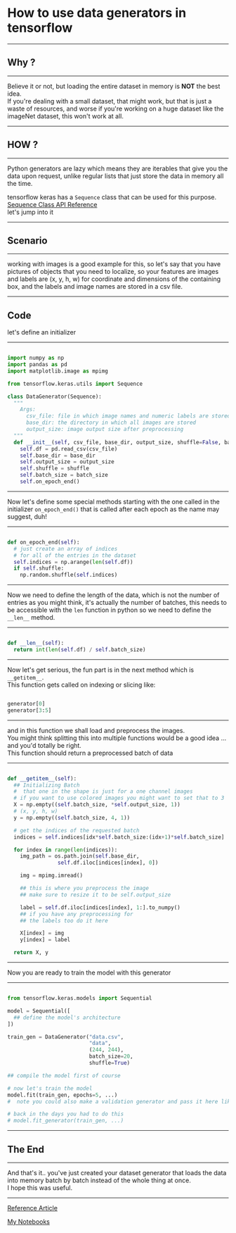 # How to use data generators in tensorflow

---

## Why ?

---

Believe it or not, but loading the entire dataset in memory is **NOT** the best idea.  
If you're dealing with a small dataset, that might work, but that is just a waste of resources, and worse if you're working on a huge dataset like the imageNet dataset, this won't work at all.

---

## HOW ?

---

Python generators are lazy which means they are iterables that give you the data upon request, unlike regular lists that just store the data in memory all the time.

tensorflow keras has a `Sequence` class that can be used for this purpose. <a class="mdlink" href="https://www.tensorflow.org/api_docs/python/tf/keras/utils/Sequence">Sequence Class API Reference</a>  
let's jump into it

---

## Scenario

---

working with images is a good example for this, so let's say that you have pictures of objects that you need to localize, so your features are images and labels are (x, y, h, w) for coordinate and dimensions of the containing box, and the labels and image names are stored in a csv file.

---

## Code

let's define an initializer

---

```python

import numpy as np
import pandas as pd
import matplotlib.image as mpimg

from tensorflow.keras.utils import Sequence

class DataGenerator(Sequence):
  """
    Args:
      csv_file: file in which image names and numeric labels are stored
      base_dir: the directory in which all images are stored
      output_size: image output size after preprocessing
  """
  def __init__(self, csv_file, base_dir, output_size, shuffle=False, batch_size=10):
    self.df = pd.read_csv(csv_file)
    self.base_dir = base_dir
    self.output_size = output_size
    self.shuffle = shuffle
    self.batch_size = batch_size
    self.on_epoch_end()
```

---

Now let's define some special methods starting with the one called in the initializer `on_epoch_end()` that is called after each epoch as the name may suggest, duh!

---

```python

def on_epoch_end(self):
  # just create an array of indices
  # for all of the entries in the dataset
  self.indices = np.arange(len(self.df))
  if self.shuffle:
    np.random.shuffle(self.indices)
```

---

Now we need to define the length of the data, which is not the number of entries as you might think, it's actually the number of batches, this needs to be accessible with the `len` function in python so we need to define the `__len__` method.

---

```python

def __len__(self):
  return int(len(self.df) / self.batch_size)
```

---

Now let's get serious, the fun part is in the next method which is `__getitem__`.  
This function gets called on indexing or slicing like:

```python

generator[0]
generator[3:5]
```

---

and in this function we shall load and preprocess the images.  
You might think splitting this into multiple functions would be a good idea ... and you'd totally be right.  
This function should return a preprocessed batch of data

---

```python

def __getitem__(self):
  ## Initializing Batch
  #  that one in the shape is just for a one channel images
  # if you want to use colored images you might want to set that to 3
  X = np.empty((self.batch_size, *self.output_size, 1))
  # (x, y, h, w)
  y = np.empty((self.batch_size, 4, 1))

  # get the indices of the requested batch
  indices = self.indices[idx*self.batch_size:(idx+1)*self.batch_size]

  for index in range(len(indices)):
    img_path = os.path.join(self.base_dir,
                self.df.iloc[indices[index], 0])

    img = mpimg.imread()

    ## this is where you preprocess the image
    ## make sure to resize it to be self.output_size

    label = self.df.iloc[indices[index], 1:].to_numpy()
    ## if you have any preprocessing for
    ## the labels too do it here

    X[index] = img
    y[index] = label

  return X, y
```

---

Now you are ready to train the model with this generator

---

```python

from tensorflow.keras.models import Sequential

model = Sequential([
  ## define the model's architecture
])

train_gen = DataGenerator("data.csv",
                          "data",
                          (244, 244),
                          batch_size=20,
                          shuffle=True)

## compile the model first of course

# now let's train the model
model.fit(train_gen, epochs=5, ...)
#  note you could also make a validation generator and pass it here like normal datasets

# back in the days you had to do this
# model.fit_generator(train_gen, ...)
```

---

## The End

---

And that's it.. you've just created your dataset generator that loads the data into memory batch by batch instead of the whole thing at once.  
I hope this was useful.

---

<a class="mdlink" href="https://stanford.edu/~shervine/blog/keras-how-to-generate-data-on-the-fly">Reference Article</a>

<a class="mdlink" href="https://github.com/mahmoudyusof/facial_keypoint_detection">My Notebooks</a>
